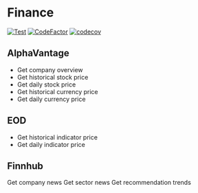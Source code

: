 # Finance

[![Test](https://github.com/kristof12345/Finance/actions/workflows/test.yml/badge.svg)](https://github.com/kristof12345/Finance/actions/workflows/test.yml)
[![CodeFactor](https://www.codefactor.io/repository/github/kristof12345/finance/badge)](https://www.codefactor.io/repository/github/kristof12345/finance)
[![codecov](https://codecov.io/gh/kristof12345/Finance/branch/master/graph/badge.svg?token=8CorL7rnKs)](https://codecov.io/gh/kristof12345/Finance)

## AlphaVantage
* Get company overview
* Get historical stock price
* Get daily stock price
* Get historical currency price
* Get daily currency price

## EOD
* Get historical indicator price
* Get daily indicator price

## Finnhub
Get company news
Get sector news
Get recommendation trends